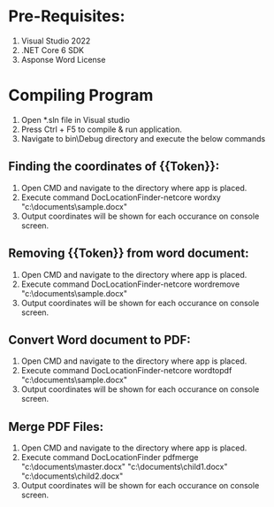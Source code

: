 # Pre-Requisites:
1. Visual Studio 2022
2. .NET Core 6 SDK
3. Asponse Word License

# Compiling Program
1. Open *.sln file in Visual studio
2. Press Ctrl + F5 to compile & run application.
3. Navigate to bin\Debug directory and execute the below commands 

## Finding the coordinates of {{Token}}:
1. Open CMD and navigate to the directory where app is placed.
2. Execute command
DocLocationFinder-netcore wordxy "c:\documents\sample.docx"
3. Output coordinates will be shown for each occurance on console screen.

## Removing {{Token}} from word document:
1. Open CMD and navigate to the directory where app is placed.
2. Execute command
DocLocationFinder-netcore wordremove "c:\documents\sample.docx"
3. Output coordinates will be shown for each occurance on console screen.

## Convert Word document to PDF:
1. Open CMD and navigate to the directory where app is placed.
2. Execute command
DocLocationFinder-netcore wordtopdf "c:\documents\sample.docx"
3. Output coordinates will be shown for each occurance on console screen.

## Merge PDF Files:
1. Open CMD and navigate to the directory where app is placed.
2. Execute command
DocLocationFinder pdfmerge "c:\documents\master.docx" "c:\documents\child1.docx" "c:\documents\child2.docx"
3. Output coordinates will be shown for each occurance on console screen.
